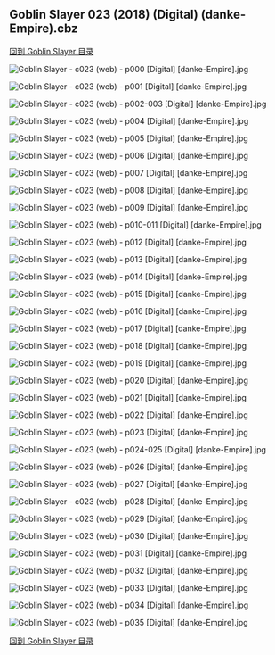 ## Goblin Slayer 023 (2018) (Digital) (danke-Empire).cbz


[回到 Goblin Slayer 目录](https://github.com/alicewish/markdown/blob/master/series/Goblin-Slayer.md)


![Goblin Slayer - c023 (web) - p000 [Digital] [danke-Empire].jpg](https://wx1.sinaimg.cn/large/6a9fdecaly1fr2hybrjv0j20p011ik1l.jpg)

![Goblin Slayer - c023 (web) - p001 [Digital] [danke-Empire].jpg](https://wx1.sinaimg.cn/large/6a9fdecaly1fr2hyg9qvkj20p011i49a.jpg)

![Goblin Slayer - c023 (web) - p002-003 [Digital] [danke-Empire].jpg](https://wx1.sinaimg.cn/large/6a9fdecaly1fr2i0pz7tbj21e011i4qp.jpg)

![Goblin Slayer - c023 (web) - p004 [Digital] [danke-Empire].jpg](https://wx1.sinaimg.cn/large/6a9fdecaly1fr2i0tk1ahj20p011i4ep.jpg)

![Goblin Slayer - c023 (web) - p005 [Digital] [danke-Empire].jpg](https://wx1.sinaimg.cn/large/6a9fdecaly1fr2i0y1q6yj20p011ine4.jpg)

![Goblin Slayer - c023 (web) - p006 [Digital] [danke-Empire].jpg](https://wx1.sinaimg.cn/large/6a9fdecaly1fr2i14qu91j20p011i7ja.jpg)

![Goblin Slayer - c023 (web) - p007 [Digital] [danke-Empire].jpg](https://wx1.sinaimg.cn/large/6a9fdecaly1fr2i19w4rsj20p011idvx.jpg)

![Goblin Slayer - c023 (web) - p008 [Digital] [danke-Empire].jpg](https://wx1.sinaimg.cn/large/6a9fdecaly1fr2i1epw9yj20p011inab.jpg)

![Goblin Slayer - c023 (web) - p009 [Digital] [danke-Empire].jpg](https://wx1.sinaimg.cn/large/6a9fdecaly1fr2i1j8e2cj20p011iqhq.jpg)

![Goblin Slayer - c023 (web) - p010-011 [Digital] [danke-Empire].jpg](https://wx1.sinaimg.cn/large/6a9fdecaly1fr2i1no0i9j21e011ib29.jpg)

![Goblin Slayer - c023 (web) - p012 [Digital] [danke-Empire].jpg](https://wx1.sinaimg.cn/large/6a9fdecaly1fr2i1rlvsej20p011iqk1.jpg)

![Goblin Slayer - c023 (web) - p013 [Digital] [danke-Empire].jpg](https://wx1.sinaimg.cn/large/6a9fdecaly1fr2i1ulp87j20p011itpx.jpg)

![Goblin Slayer - c023 (web) - p014 [Digital] [danke-Empire].jpg](https://wx1.sinaimg.cn/large/6a9fdecaly1fr2i1yvu3rj20p011itph.jpg)

![Goblin Slayer - c023 (web) - p015 [Digital] [danke-Empire].jpg](https://wx1.sinaimg.cn/large/6a9fdecaly1fr2i22wysdj20p011idyf.jpg)

![Goblin Slayer - c023 (web) - p016 [Digital] [danke-Empire].jpg](https://wx1.sinaimg.cn/large/6a9fdecaly1fr2i28pnhqj20p011iwuk.jpg)

![Goblin Slayer - c023 (web) - p017 [Digital] [danke-Empire].jpg](https://wx1.sinaimg.cn/large/6a9fdecaly1fr2i2ds0pdj20p011ih08.jpg)

![Goblin Slayer - c023 (web) - p018 [Digital] [danke-Empire].jpg](https://wx1.sinaimg.cn/large/6a9fdecaly1fr2i2hmxl9j20p011iam7.jpg)

![Goblin Slayer - c023 (web) - p019 [Digital] [danke-Empire].jpg](https://wx1.sinaimg.cn/large/6a9fdecaly1fr2i2lyww3j20p011iwqs.jpg)

![Goblin Slayer - c023 (web) - p020 [Digital] [danke-Empire].jpg](https://wx1.sinaimg.cn/large/6a9fdecaly1fr2i2q1oqwj20p011iao6.jpg)

![Goblin Slayer - c023 (web) - p021 [Digital] [danke-Empire].jpg](https://wx1.sinaimg.cn/large/6a9fdecaly1fr2i2t6x32j20p011iarl.jpg)

![Goblin Slayer - c023 (web) - p022 [Digital] [danke-Empire].jpg](https://wx1.sinaimg.cn/large/6a9fdecaly1fr2i2wk179j20p011i4ga.jpg)

![Goblin Slayer - c023 (web) - p023 [Digital] [danke-Empire].jpg](https://wx1.sinaimg.cn/large/6a9fdecaly1fr2i2zem5mj20p011inbv.jpg)

![Goblin Slayer - c023 (web) - p024-025 [Digital] [danke-Empire].jpg](https://wx1.sinaimg.cn/large/6a9fdecaly1fr2i33bhsgj21e011ix0c.jpg)

![Goblin Slayer - c023 (web) - p026 [Digital] [danke-Empire].jpg](https://wx1.sinaimg.cn/large/6a9fdecaly1fr2i38333vj20p011ik3p.jpg)

![Goblin Slayer - c023 (web) - p027 [Digital] [danke-Empire].jpg](https://wx1.sinaimg.cn/large/6a9fdecaly1fr2i3a7mdsj20p011iwms.jpg)

![Goblin Slayer - c023 (web) - p028 [Digital] [danke-Empire].jpg](https://wx1.sinaimg.cn/large/6a9fdecaly1fr2i3dt7tlj20p011iwqh.jpg)

![Goblin Slayer - c023 (web) - p029 [Digital] [danke-Empire].jpg](https://wx1.sinaimg.cn/large/6a9fdecaly1fr2i3h2c5bj20p011ik85.jpg)

![Goblin Slayer - c023 (web) - p030 [Digital] [danke-Empire].jpg](https://wx1.sinaimg.cn/large/6a9fdecaly1fr2i3kiko7j20p011i4e3.jpg)

![Goblin Slayer - c023 (web) - p031 [Digital] [danke-Empire].jpg](https://wx1.sinaimg.cn/large/6a9fdecaly1fr2i3o4q29j20p011iqe9.jpg)

![Goblin Slayer - c023 (web) - p032 [Digital] [danke-Empire].jpg](https://wx1.sinaimg.cn/large/6a9fdecaly1fr2i3qs7fgj20p011iqi0.jpg)

![Goblin Slayer - c023 (web) - p033 [Digital] [danke-Empire].jpg](https://wx1.sinaimg.cn/large/6a9fdecaly1fr2i3v5lh5j20p011in9n.jpg)

![Goblin Slayer - c023 (web) - p034 [Digital] [danke-Empire].jpg](https://wx1.sinaimg.cn/large/6a9fdecaly1fr2i41p5b0j20p011itln.jpg)

![Goblin Slayer - c023 (web) - p035 [Digital] [danke-Empire].jpg](https://wx1.sinaimg.cn/large/6a9fdecaly1fr2i44vp50j20p011idqv.jpg)

[回到 Goblin Slayer 目录](https://github.com/alicewish/markdown/blob/master/series/Goblin-Slayer.md)


